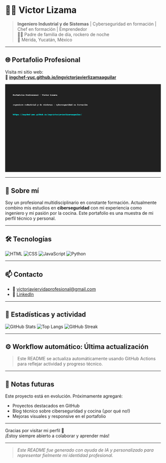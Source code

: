 # 👨‍💻 Victor Lizama

> **Ingeniero Industrial y de Sistemas** | Cyberseguridad en formación | Chef en formación | Emprendedor  
> 🧑‍🍳 Padre de familia de día, rockero de noche  
> 📍 Mérida, Yucatán, México

---

## 🌐 Portafolio Profesional

Visita mi sitio web:  
🔗 **[ingchef-yuc.github.io/ingvictorjavierlizamaaguilar](https://ingchef-yuc.github.io/ingvictorjavierlizamaaguilar/)**

![Portafolio GIF](./portafolio_preview_placeholder.gif)

---

## 🧠 Sobre mí

Soy un profesional multidisciplinario en constante formación. Actualmente combino mis estudios en **ciberseguridad** con mi experiencia como ingeniero y mi pasión por la cocina. Este portafolio es una muestra de mi perfil técnico y personal.

---

## 🛠️ Tecnologías

![HTML](https://img.shields.io/badge/HTML5-E34F26?style=for-the-badge&logo=html5&logoColor=white)
![CSS](https://img.shields.io/badge/CSS3-1572B6?style=for-the-badge&logo=css3&logoColor=white)
![JavaScript](https://img.shields.io/badge/JavaScript-F7DF1E?style=for-the-badge&logo=javascript&logoColor=black)
![Python](https://img.shields.io/badge/Python-3776AB?style=for-the-badge&logo=python&logoColor=white)

---

## 📫 Contacto

- 📧 victorjaviervidaprofesional@gmail.com  
- 💼 [LinkedIn](https://www.linkedin.com/in/ingvictorlizamamx)

---

## 🏁 Estadísticas y actividad

![GitHub Stats](https://github-readme-stats.vercel.app/api?username=ingchef-yuc&show_icons=true&theme=radical)
![Top Langs](https://github-readme-stats.vercel.app/api/top-langs/?username=ingchef-yuc&layout=compact&theme=radical)
![GitHub Streak](https://streak-stats.demolab.com?user=ingchef-yuc&theme=radical)

---

## ⚙️ Workflow automático: Última actualización

> Este README se actualiza automáticamente usando GitHub Actions para reflejar actividad y progreso técnico.

---

## 📌 Notas futuras

Este proyecto está en evolución. Próximamente agregaré:

- Proyectos destacados en GitHub  
- Blog técnico sobre ciberseguridad y cocina (¡por qué no!)  
- Mejoras visuales y responsive en el portafolio

---

Gracias por visitar mi perfil 🙌  
¡Estoy siempre abierto a colaborar y aprender más!

---

> _Este README fue generado con ayuda de IA y personalizado para representar fielmente mi identidad profesional._

